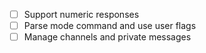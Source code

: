 - [ ] Support numeric responses
- [ ] Parse mode command and use user flags
- [ ] Manage channels and private messages

